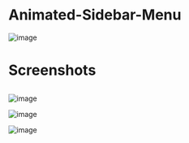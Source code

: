 # Animated-Sidebar-Menu

![image](https://user-images.githubusercontent.com/72864817/173788759-01277117-a6cd-4208-8c03-9021bc0a0240.png)

# Screenshots

##

![image](https://user-images.githubusercontent.com/72864817/175296956-d903c2b5-eae2-481a-9cb4-ce56aa7f4662.png)

![image](https://user-images.githubusercontent.com/72864817/175297105-449cdfd5-df6a-46ae-beaf-1c03afd8ea94.png)

![image](https://user-images.githubusercontent.com/72864817/175297157-1d01c7a2-76ee-46f3-9e96-d30f14976afc.png)



